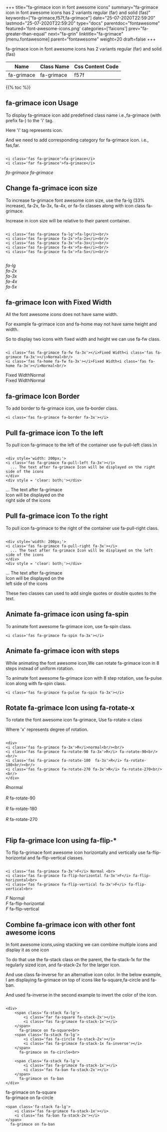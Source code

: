 +++
title="fa-grimace icon in font awesome icons"
summary="fa-grimace icon in font awesome icons has 2 variants regular (far) and solid (fas)"
keywords=["fa-grimace,f57f,fa-grimace"]
date="25-07-2020T22:59:20"
lastmod="25-07-2020T22:59:20"
type="docs"
parentdoc="fontawesome"
featured='font-awesome-icons.png'
categories=['faicons']
prev="fa-greater-than-equal"
next="fa-grin"
linktitle="fa-grimace"
[menu.fontawesome]
parent="fontawesome"
weight=20
draft=false
+++


fa-grimace icon in font awesome icons has 2 variants regular (far) and solid (fas)

<div class='table-responsive'><table class='table'><thead><tr><th>Name</th><th>Class Name</th><th>Css Content Code</th></tr></thead><tbody><tr><td>fa-grimace</td><td>fa-grimace</td><td>f57f</td></tr></tbody></table></div>


{{% toc %}}


## fa-grimace icon Usage

To display fa-grimace icon add predefined class name i.e.,fa-grimace (with prefix fa-) to the 'i' tag.

Here 'i' tag represents icon.

And we need to add corresponding category for fa-grimace icon. i.e., fas,far.


```

<i class='fas fa-grimace'>fa-grimace</i>
<i class='far fa-grimace'>fa-grimace</i>
```

<i class='fas fa-grimace'>fa-grimace</i>
<i class='far fa-grimace'>fa-grimace</i>




## Change fa-grimace icon size
To increase fa-grimace font awesome icon size, use the fa-lg (33% increase), fa-2x, fa-3x, fa-4x, or fa-5x classes along with icon class fa-grimace.

Increase in icon size will be relative to their parent container. 

```

<i class='fas fa-grimace fa-lg'>fa-lg</i><br/>
<i class='fas fa-grimace fa-2x'>fa-2x</i><br/>
<i class='fas fa-grimace fa-3x'>fa-3x</i><br/>
<i class='fas fa-grimace fa-4x'>fa-4x</i><br/>
<i class='fas fa-grimace fa-5x'>fa-5x</i><br/>
            
```

<i class='fas fa-grimace fa-lg'>fa-lg</i><br/>
<i class='fas fa-grimace fa-2x'>fa-2x</i><br/>
<i class='fas fa-grimace fa-3x'>fa-3x</i><br/>
<i class='fas fa-grimace fa-4x'>fa-4x</i><br/>
<i class='fas fa-grimace fa-5x'>fa-5x</i><br/>
            



## fa-grimace Icon with Fixed Width 

All the font awesome icons does not have same width.

For example fa-grimace icon and fa-home may not have same height and width.

So to display two icons with fixed width and height we can use fa-fw class.


```

<i class='fas fa-grimace fa-fw fa-3x'></i>Fixed Width<i class='fas fa-grimace fa-3x'></i>Normal<br/>
<i class='fas fa-home fa-fw fa-3x'></i>Fixed Width<i class='fas fa-home fa-3x'></i>Normal<br/>
```

<i class='fas fa-grimace fa-fw fa-3x'></i>Fixed Width<i class='fas fa-grimace fa-3x'></i>Normal<br/>
<i class='fas fa-home fa-fw fa-3x'></i>Fixed Width<i class='fas fa-home fa-3x'></i>Normal<br/>



## fa-grimace Icon Border 

To add border to fa-grimace icon, use fa-border class.


```
<i class='fas fa-grimace fa-border fa-3x'></i>

```
<i class='fas fa-grimace fa-border fa-3x'></i>





## Pull fa-grimace icon To the left

To pull icon fa-grimace to the left of the container use fa-pull-left class.\n

```

<div style='width: 200px;'>
<i class='fas fa-grimace fa-pull-left fa-3x'></i>
  ... The text after fa-grimace Icon will be displayed on the right side of the icons
</div>
<div style = 'clear: both;'></div>
```

<div style='width: 200px;'>
<i class='fas fa-grimace fa-pull-left fa-3x'></i>
  ... The text after fa-grimace Icon will be displayed on the right side of the icons
</div>
<div style = 'clear: both;'></div>




## Pull fa-grimace icon To the right
To pull icon fa-grimace to the right of the container use fa-pull-right class.

```

<div style='width: 200px;'>
<i class='fas fa-grimace fa-pull-right fa-3x'></i>
  ... The text after fa-grimace Icon will be displayed on the left side of the icons
</div>
<div style = 'clear: both;'></div>
```

<div style='width: 200px;'>
<i class='fas fa-grimace fa-pull-right fa-3x'></i>
  ... The text after fa-grimace Icon will be displayed on the left side of the icons
</div>
<div style = 'clear: both;'></div>

These two classes can used to add single quotes or double quotes to the text.


## Animate fa-grimace icon using fa-spin
To animate font awesome fa-grimace icon, use fa-spin class.

```
<i class='fas fa-grimace fa-spin fa-3x'></i>
```
<i class='fas fa-grimace fa-spin fa-3x'></i>




## Animate fa-grimace icon with steps
While animating the font awesome icon,We can rotate fa-grimace icon in 8 steps instead of uniform rotation.

To animate font awesome fa-grimace icon with 8 step rotation, use fa-pulse icon along with fa-spin class.


```
<i class='fas fa-grimace fa-pulse fa-spin fa-3x'></i>

```
<i class='fas fa-grimace fa-pulse fa-spin fa-3x'></i>





## Rotate fa-grimace Icon using fa-rotate-x
To rotate the font awesome icon fa-grimace, Use fa-rotate-x class

Where 'x' represents degree of rotation.


```

<div>
<i class='fas fa-grimace fa-3x'>R</i>normal<br/><br/>
<i class='fas fa-grimace fa-rotate-90 fa-3x'>R</i> fa-rotate-90<br/><br/> 
<i class='fas fa-grimace fa-rotate-180  fa-3x'>R</i> fa-rotate-180<br/><br/> 
<i class='fas fa-grimace fa-rotate-270 fa-3x'>R</i> fa-rotate-270<br/><br/>
</div>
```

<div>
<i class='fas fa-grimace fa-3x'>R</i>normal<br/><br/>
<i class='fas fa-grimace fa-rotate-90 fa-3x'>R</i> fa-rotate-90<br/><br/> 
<i class='fas fa-grimace fa-rotate-180  fa-3x'>R</i> fa-rotate-180<br/><br/> 
<i class='fas fa-grimace fa-rotate-270 fa-3x'>R</i> fa-rotate-270<br/><br/>
</div>




## Flip fa-grimace Icon using fa-flip-*
To flip fa-grimace font awesome icon horizontally and vertically use fa-flip-horizontal and fa-flip-vertical classes. 

```

<i class='fas fa-grimace fa-3x'>F</i> Normal <br>
<i class='fas fa-grimace fa-flip-horizontal fa-3x'>F</i> fa-flip-horizontal<br>
<i class='fas fa-grimace fa-flip-vertical fa-3x'>F</i> fa-flip-vertical<br>
```

<i class='fas fa-grimace fa-3x'>F</i> Normal <br>
<i class='fas fa-grimace fa-flip-horizontal fa-3x'>F</i> fa-flip-horizontal<br>
<i class='fas fa-grimace fa-flip-vertical fa-3x'>F</i> fa-flip-vertical<br>




## Combine fa-grimace icon with other font awesome icons
In font awesome icons,using stacking we can combine multiple icons and display it as one icon 

To do that use the fa-stack class on the parent, the fa-stack-1x for the regularly sized icon, and fa-stack-2x for the larger icon.

And use class fa-inverse for an alternative icon color. 
In the below example, I am displaying fa-grimace on top of icons like fa-square,fa-circle and fa-ban.

And used fa-inverse in the second example to invert the color of the icon.

```

<div>
    <span class='fa-stack fa-lg'>
        <i class='far fa-square fa-stack-2x'></i>
        <i class='fas fa-grimace fa-stack-1x'></i>
    </span>
      fa-grimace on fa-square<br>
    <span class='fa-stack fa-lg'>
        <i class='fas fa-circle fa-stack-2x'></i>
        <i class='fas fa-grimace fa-stack-1x fa-inverse'></i>
    </span>
      fa-grimace on fa-circle<br>

    <span class='fa-stack fa-lg'>
        <i class='fas fa-grimace fa-stack-1x'></i>
        <i class='fas fa-ban fa-stack-2x'></i>
    </span>
      fa-grimace on fa-ban
</div>
```

<div>
    <span class='fa-stack fa-lg'>
        <i class='far fa-square fa-stack-2x'></i>
        <i class='fas fa-grimace fa-stack-1x'></i>
    </span>
      fa-grimace on fa-square<br>
    <span class='fa-stack fa-lg'>
        <i class='fas fa-circle fa-stack-2x'></i>
        <i class='fas fa-grimace fa-stack-1x fa-inverse'></i>
    </span>
      fa-grimace on fa-circle<br>

    <span class='fa-stack fa-lg'>
        <i class='fas fa-grimace fa-stack-1x'></i>
        <i class='fas fa-ban fa-stack-2x'></i>
    </span>
      fa-grimace on fa-ban
</div>






